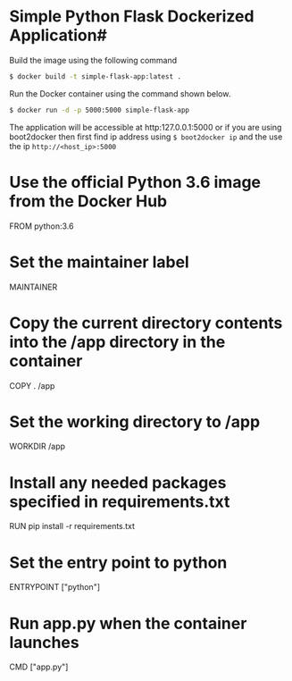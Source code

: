 # Simple Python Flask Dockerized Application#

Build the image using the following command

```bash
$ docker build -t simple-flask-app:latest .
```

Run the Docker container using the command shown below.

```bash
$ docker run -d -p 5000:5000 simple-flask-app
```

The application will be accessible at http:127.0.0.1:5000 or if you are using boot2docker then first find ip address using `$ boot2docker ip` and the use the ip `http://<host_ip>:5000`


# Use the official Python 3.6 image from the Docker Hub
FROM python:3.6

# Set the maintainer label
MAINTAINER 

# Copy the current directory contents into the /app directory in the container
COPY . /app

# Set the working directory to /app
WORKDIR /app

# Install any needed packages specified in requirements.txt
RUN pip install -r requirements.txt

# Set the entry point to python
ENTRYPOINT ["python"]

# Run app.py when the container launches
CMD ["app.py"]
